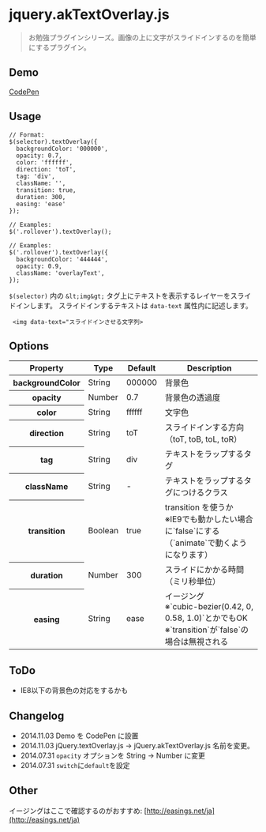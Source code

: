 # jquery.akTextOverlay.js

> お勉強プラグインシリーズ。画像の上に文字がスライドインするのを簡単にするプラグイン。


## Demo

[CodePen](http://codepen.io/akey/pen/dinbJ)


## Usage

    // Format:
    $(selector).textOverlay({
      backgroundColor: '000000',
      opacity: 0.7,
      color: 'ffffff',
      direction: 'toT',
      tag: 'div',
      className: '',
      transition: true,
      duration: 300,
      easing: 'ease'
    });

    // Examples:
    $('.rollover').textOverlay();

    // Examples:
    $('.rollover').textOverlay({
      backgroundColor: '444444',
      opacity: 0.9,
      className: 'overlayText',
    });

`$(selector)` 内の `&lt;img&gt;` タグ上にテキストを表示するレイヤーをスライドインします。
スライドインするテキストは `data-text` 属性内に記述します。

     <img data-text="スライドインさせる文字列>


## Options

<table>
  <thead>
    <tr>
       <th>Property</th>
       <th>Type</th>
       <th>Default</th>
       <th>Description</th>
     </tr>
  </thead>
  <tbody>
    <tr>
      <th>backgroundColor</th>
      <td>String</td>
      <td>000000</td>
      <td>背景色</td>
    </tr>
    <tr>
      <th>opacity</th>
      <td>Number</td>
      <td>0.7</td>
      <td>背景色の透過度</td>
    </tr>
    <tr>
      <th>color</th>
      <td>String</td>
      <td>ffffff</td>
      <td>文字色</td>
    </tr>
    <tr>
      <th>direction</th>
      <td>String</td>
      <td>toT</td>
      <td>スライドインする方向（toT, toB, toL, toR）</td>
    </tr>
    <tr>
      <th>tag</th>
      <td>String</td>
      <td>div</td>
      <td>テキストをラップするタグ</td>
    </tr>
    <tr>
      <th>className</th>
      <td>String</td>
      <td>-</td>
      <td>テキストをラップするタグにつけるクラス</td>
    </tr>
    <tr>
      <th>transition</th>
      <td>Boolean</td>
      <td>true</td>
      <td>transition を使うか<br>※IE9でも動かしたい場合に`false`にする（`animate`で動くようになります）</td>
    </tr>
    <tr>
      <th>duration</th>
      <td>Number</td>
      <td>300</td>
      <td>スライドにかかる時間（ミリ秒単位）</td>
    </tr>
    <tr>
      <th>easing</th>
      <td>String</td>
      <td>ease</td>
      <td>イージング<br>※`cubic-bezier(0.42, 0, 0.58, 1.0)`とかでもOK<br>※`transition`が`false`の場合は無視される</td>
    </tr>
  </tbody>
</table>


## ToDo

* IE8以下の背景色の対応をするかも


## Changelog

* 2014.11.03 Demo を CodePen に設置
* 2014.11.03 jQuery.textOverlay.js -> jQuery.akTextOverlay.js 名前を変更。
* 2014.07.31 `opacity` オプションを String -> Number に変更
* 2014.07.31 `switch`に`default`を設定


## Other

イージングはここで確認するのがおすすめ: [http://easings.net/ja](http://easings.net/ja)
